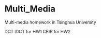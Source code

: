 Multi_Media
===========

Multi-media homework in Tsinghua University

DCT IDCT for HW1
CBIR for HW2
